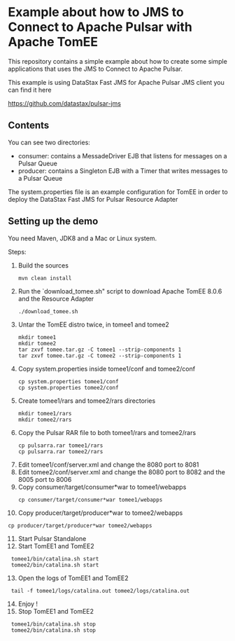 # Example about how to JMS to Connect to Apache Pulsar with Apache TomEE

This repository contains a simple example about how to create some simple applications
that uses the JMS to Connect to Apache Pulsar.

This example is using DataStax Fast JMS for Apache Pulsar JMS client
you can find it here

https://github.com/datastax/pulsar-jms

## Contents

You can see two directories:
- consumer: contains a MessadeDriver EJB that listens for messages on a Pulsar Queue
- producer: contains a Singleton EJB with a Timer that writes messages to a Pulsar Queue

The system.properties file is an example configuration for TomEE in order to deploy the DataStax Fast JMS for Pulsar Resource Adapter

## Setting up the demo

You need Maven, JDK8 and a Mac or Linux system.

Steps:
1. Build the sources
   ```
   mvn clean install
   ```
2. Run the `download_tomee.sh" script to download Apache TomEE 8.0.6 and the Resource Adapter
   ```
   ./download_tomee.sh
   ```
3. Untar the TomEE distro twice, in tomee1 and tomee2
   ```
   mkdir tomee1
   mkdir tomee2
   tar zxvf tomee.tar.gz -C tomee1 --strip-components 1
   tar zxvf tomee.tar.gz -C tomee2 --strip-components 1
   ```
4. Copy system.properties inside tomee1/conf and tomee2/conf
   ```
   cp system.properties tomee1/conf
   cp system.properties tomee2/conf
   ```
5. Create tomee1/rars and tomee2/rars directories
   ```
   mkdir tomee1/rars
   mkdir tomee2/rars
   ```
6. Copy the Pulsar RAR file to both tomee1/rars and tomee2/rars
   ```
   cp pulsarra.rar tomee1/rars
   cp pulsarra.rar tomee2/rars
   ```
7. Edit tomee1/conf/server.xml and change the 8080 port to 8081
8. Edit tomee2/conf/server.xml and change the 8080 port to 8082 and the 8005 port to 8006
9. Copy consumer/target/consumer*war to tomee1/webapps
   ```
   cp consumer/target/consumer*war tomee1/webapps
   ```
10. Copy producer/target/producer*war to tomee2/webapps
   ```
   cp producer/target/producer*war tomee2/webapps
   ```
11. Start Pulsar Standalone
12. Start TomEE1 and TomEE2
   ```
    tomee1/bin/catalina.sh start
    tomee2/bin/catalina.sh start
   ```
13. Open the logs of TomEE1 and TomEE2 
   ```
    tail -f tomee1/logs/catalina.out tomee2/logs/catalina.out
   ```
14. Enjoy !
15. Stop TomEE1 and TomEE2
   ```
    tomee1/bin/catalina.sh stop
    tomee2/bin/catalina.sh stop
   ```
